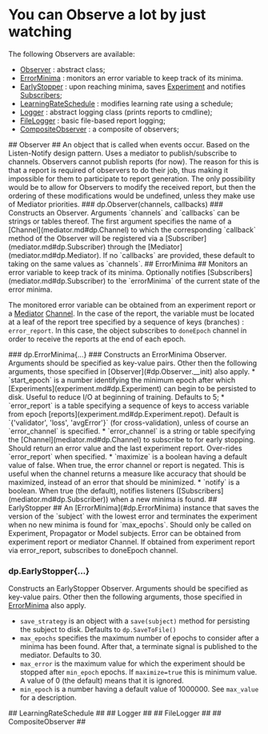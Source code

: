 # You can Observe a lot by just watching #
The following Observers are available:
 * [Observer](#dp.Observer) : abstract class;
  * [ErrorMinima](#dp.ErrorMinima) : monitors an error variable to keep track of its minima.
   * [EarlyStopper](#dp.EarlyStopper) : upon reaching minima, saves [Experiment](experiment.md#dp.Experiment) and notifies [Subscribers](mediator.md#dp.Subscriber);
  * [LearningRateSchedule](#dp.LearningRateSchedule) : modifies learning rate using a schedule;
  * [Logger](#dp.Logger) : abstract logging class (prints reports to cmdline);
   * [FileLogger](#dp.FileLogger) : basic file-based report logging;
  * [CompositeObserver](#dp.CompositeObserver) : a composite of observers;

<a name="dp.Observer"/>
## Observer ##
An object that is called when events occur. Based on the Listen-Notify design pattern. 
Uses a mediator to publish/subscribe to channels.
Observers cannot publish reports (for now). The reason for this is 
that a report is required of observers to do their job, thus making
it impossible for them to participate to report generation.
The only possibility would be to allow for Observers to modify the 
received report, but then the ordering of these modifications would
be undefined, unless they make use of Mediator priorities.

<a name='dp.Observer.__init'/>
### dp.Observer(channels, callbacks) ###
Constructs an Observer. Arguments `channels` and `callbacks` can 
be strings or tables thereof. The first argument specifies the name of 
a [Channel](mediator.md#dp.Channel) to which the corresponding `callback` method of the Observer 
will be registered via a [Subscriber](mediator.md#dp.Subscriber) through the 
[Mediator](mediator.md#dp.Mediator).
If no `callbacks` are provided, these default to taking on the same values 
as `channels`.

<a name='dp.ErrorMinima'/>
## ErrorMinima ##
Monitors an error variable to keep track of its minima. Optionally notifies
[Subscribers](mediator.md#dp.Subscriber) to the `errorMinima` of the current state 
of the error minima.

The monitored error variable can be obtained from an experiment 
report or a [Mediator](mediator.md#dp.Mediator) [Channel](mediator.md#dp.Mediator). 
In the case of the report, the variable must be 
located at a leaf of the report tree specified by a sequence of keys (branches) : `error_report`. 
In this case, the object subscribes to `doneEpoch` channel in order to receive the reports
at the end of each epoch.

<a name='dp.ErrorMinima.__init'/>
### dp.ErrorMinima{...} ###
Constructs an ErrorMinima Observer. Arguments should be specified as key-value pairs. 
Other then the following arguments, those specified in [Observer](#dp.Observer.__init) also apply.
 * `start_epoch` is a number identifying the minimum epoch after which [Experiments](experiment.md#dp.Experiment) can begin to be persisted to disk. Useful to reduce I/O at beginning of training. Defaults to 5;
 * `error_report` is a table specifying a sequence of keys to access variable from epoch [reports](experiment.md#dp.Experiment.repot). Default is `{'validator', 'loss', 'avgError'}` (for cross-validation), unless of course an `error_channel` is specified.
 * `error_channel` is a string or table specifying the [Channel](mediator.md#dp.Channel) to subscribe to for early stopping. Should return an error value and the last experiment report. Over-rides `error_report` when specified.
 * `maximize` is a boolean having a default value of false. When true, the error channel or report is negated. This is useful when the channel returns a measure like accuracy that should be maximized, instead of an error that should be minimized.
 * `notify` is a boolean. When true (the default), notifies listeners ([Subscribers](mediator.md#dp.Subscriber)) when a new minima is found.
 
<a name="dp.EarlyStopper"/>
## EarlyStopper ##
An [ErrorMinima](#dp.ErrorMinima) instance that saves the version of 
the `subject` with the lowest error and terminates 
the experiment when no new minima is found for `max_epochs`.
Should only be called on Experiment, Propagator or Model subjects.
Error can be obtained from experiment report or mediator Channel. 
If obtained from experiment report via error_report, subscribes to doneEpoch channel.

### dp.EarlyStopper{...} ###
Constructs an EarlyStopper Observer. Arguments should be specified as key-value pairs.
Other then the following arguments, those specified in [ErrorMinima](#dp.ErrorMinima.__init) also apply.
 * `save_strategy` is an object with a `save(subject)` method for persisting the subject to disk. Defaults to `dp.SaveToFile()`
 * `max_epochs` specifies the maximum number of epochs to consider after a minima has been found. After that, a terminate signal is published to the mediator. Defaults to 30.
 * `max_error` is the maximum value for which the experiment should be stopped after `min_epoch` epochs. If `maximize=true` this is minimum value. A value of 0 (the default) means that it is ignored.
 * `min_epoch` is a number having a default value of 1000000. See `max_value` for a description.

<a name="dp.LearningRateSchedule"/>
## LearningRateSchedule ##

<a name="dp.Logger"/>
## Logger ##

<a name="dp.FileLogger"/>
## FileLogger ##

<a name="dp.CompositeObserver"/>
## CompositeObserver ##
